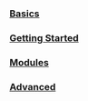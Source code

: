 <h3><a href="/basics/">Basics</a></h3>

<h3><a href="/getting-started/">Getting Started</a></h3>

<h3><a href="/modules/">Modules</a></h3>

<h3><a href="/advanced/">Advanced</a></h3>
